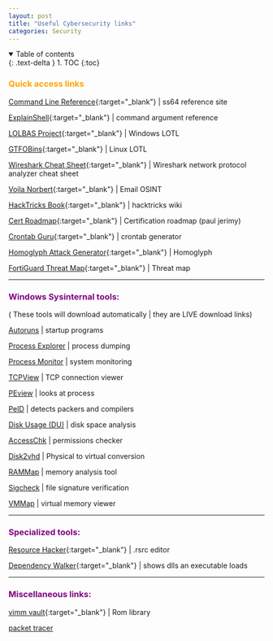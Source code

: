 ```yaml
---
layout: post
title: "Useful Cybersecurity links"
categories: Security
---
```



<details open markdown="block">
  <summary>
    Table of contents
  </summary>
  {: .text-delta }
1. TOC
{:toc}
</details>



### <span style="color: orange; font-weight: bold;">Quick access links</span>

[Command Line Reference](https://ss64.com/){:target="_blank"} | ss64 reference site

[ExplainShell](https://explainshell.com/){:target="_blank"} | command argument reference 

[LOLBAS Project](https://lolbas-project.github.io/){:target="_blank"} | Windows LOTL

[GTFOBins](https://gtfobins.github.io/){:target="_blank"} | Linux LOTL

[Wireshark Cheat Sheet](https://cdn.comparitech.com/wp-content/uploads/2019/06/Wireshark-Cheat-Sheet-1.jpg){:target="_blank"} | Wireshark network protocol analyzer cheat sheet

[Voila Norbert](https://www.voilanorbert.com/){:target="_blank"} | Email OSINT

[HackTricks Book](https://book.hacktricks.xyz/welcome/readme){:target="_blank"} | hacktricks wiki

[Cert Roadmap](https://pauljerimy.com/security-certification-roadmap/){:target="_blank"} | Certification roadmap (paul jerimy)

[Crontab Guru](https://crontab.guru/){:target="_blank"} | crontab generator


[Homoglyph Attack Generator](https://www.irongeek.com/homoglyph-attack-generator.php){:target="_blank"} | Homoglyph


[FortiGuard Threat Map](https://threatmap.fortiguard.com/){:target="_blank"} | Threat map

______________________________________________________________________________________________________


### <span style="color: purple; font-weight: bold;">Windows Sysinternal tools:</span>

( These tools will download automatically | they are LIVE download links)

[Autoruns] | startup programs

[Process Explorer] | process dumping

[Process Monitor] | system monitoring

[TCPView] | TCP connection viewer

[PEview] | looks at process

[PeID] | detects packers and compilers 

[Disk Usage (DU)] | disk space analysis

[AccessChk] | permissions checker

[Disk2vhd] | Physical to virtual conversion

[RAMMap] | memory analysis tool

[Sigcheck] | file signature verification

[VMMap] | virtual memory viewer


______________________________________________________________________________________________________

###  <span style="color: purple; font-weight: bold;">Specialized tools:</span>

[Resource Hacker](http://angusj.com/resourcehacker/){:target="_blank"} | .rsrc editor

[Dependency Walker](https://dependencywalker.com/){:target="_blank"} | shows dlls an executable loads

______________________________________________________________________________________________________

###  <span style="color: purple; font-weight: bold;">Miscellaneous links:</span>

[vimm vault](https://vimm.net/vault/){:target="_blank"} | Rom library 

[packet tracer]








[Command Line Reference]: https://ss64.com/

[ExplainShell]: https://explainshell.com/

[LOLBAS Project]: https://lolbas-project.github.io/

[GTFOBins]: https://gtfobins.github.io/

[Cert Roadmap]: https://pauljerimy.com/security-certification-roadmap/

[Wireshark Cheat Sheet]: https://cdn.comparitech.com/wp-content/uploads/2019/06/Wireshark-Cheat-Sheet-1.jpg

[Voila Norbert]: https://www.voilanorbert.com/

[DoubleSpeak Handbook]: https://doublespeak.chat/#/handbook#what-are-llms

[Cert Roadmap]: https://pauljerimy.com/security-certification-roadmap/

[Crontab Guru]: https://crontab.guru/

[LinEnum]: https://github.com/rebootuser/LinEnum

[Homoglyph Attack Generator]: https://www.irongeek.com/homoglyph-attack-generator.php

[HackTricks Book]: https://book.hacktricks.xyz/welcome/readme

[FortiGuard Threat Map]: https://threatmap.fortiguard.com/




[Dependency Walker]: https://dependencywalker.com/

[Resource Hacker]: http://angusj.com/resourcehacker/






[process forking]: https://github.com/D4stiny/ForkPlayground

[image stenography]: https://github.com/zed-0xff/zsteg

[FLARE]: https://github.com/mandiant/flare-vm

[FLARE FLOSS]: https://github.com/mandiant/flare-floss

[Metadata]: https://github.com/ElevenPaths/FOCA

[SIMMRlatuin]: https://github.com/JoelGMSec/PSRansom

[Volatility]: https://github.com/volatilityfoundation/volatility




[Autoruns]: https://live.sysinternals.com/tools/Autoruns.exe 

[Process Explorer]: https://live.sysinternals.com/tools/procexp.exe

[Process Monitor]: https://live.sysinternals.com/tools/procexp.exe

[TCPView]: https://live.sysinternals.com/tools/procexp.exe
    
[Disk Usage (DU)]: https://live.sysinternals.com/tools/procexp.exe

[AccessChk]: https://live.sysinternals.com/tools/procexp.exe

[Disk2vhd]: https://live.sysinternals.com/tools/Disk2vhd.exe

[RAMMap]: https://live.sysinternals.com/tools/Rammap.exe

[Sigcheck]: https://live.sysinternals.com/tools/Sigcheck.exe

[VMMap]: https://live.sysinternals.com/tools/Vmmap.exe

[PEview]:http://wjradburn.com/software/

[PEid]: https://www.aldeid.com/wiki/PEiD





[Cribl University]: https://cribl.io/university/

[vimm vault]: https://vimm.net/?p=vault

[packet tracer]: https://skillsforall.com/resources/lab-downloads?courseLang=en-US